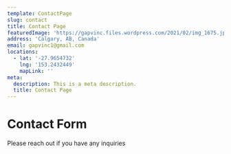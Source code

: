 ```yaml
---
template: ContactPage
slug: contact
title: Contact Page
featuredImage: 'https://gapvinc.files.wordpress.com/2021/02/img_1675.jpg'
address: 'Calgary, AB, Canada'
email: gapvinc1@gmail.com
locations:
  - lat: '-27.9654732'
    lng: '153.2432449'
    mapLink: ''
meta:
  description: This is a meta description.
  title: Contact Page
---
```


# Contact Form

Please reach out if you have any inquiries
